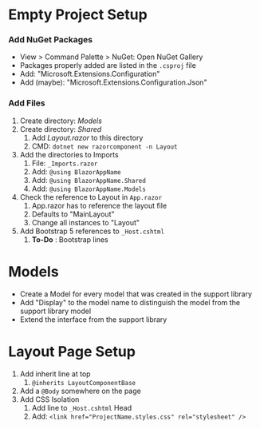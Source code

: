 # Empty Project Setup

### Add NuGet Packages

- View > Command Palette > NuGet: Open NuGet Gallery
- Packages properly added are listed in the `.csproj` file
- Add: "Microsoft.Extensions.Configuration"
- Add (maybe): "Microsoft.Extensions.Configuration.Json"

### Add Files

1. Create directory: *Models* 
2. Create directory: *Shared*
   1. Add *Layout.razor* to this directory
   2. CMD: `dotnet new razorcomponent -n Layout`
3. Add the directories to Imports
   1. File: `_Imports.razor`
   2. Add: `@using BlazorAppName`
   3. Add: `@using BlazorAppName.Shared`
   4. Add: `@using BlazorAppName.Models`
4. Check the reference to Layout in `App.razor`
   1. App.razor has to reference the layout file
   2. Defaults to "MainLayout"
   3. Change all instances to "Layout"
5. Add Bootstrap 5 references to `_Host.cshtml`
   1. **To-Do** : Bootstrap lines

# Models

- Create a Model for every model that was created in the support library
- Add "Display" to the model name to distinguish the model from the support library model
- Extend the interface from the support library

# Layout Page Setup

1. Add inherit line at top
   1. `@inherits LayoutComponentBase`
2. Add a `@Body` somewhere on the page
3. Add CSS Isolation
   1. Add line to `_Host.cshtml` Head
   2. Add: `<link href="ProjectName.styles.css" rel="stylesheet" />`



